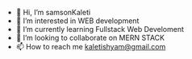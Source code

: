- 👋 Hi, I’m samsonKaleti
- 👀 I’m interested in WEB development 
- 🌱 I’m currently learning Fullstack Web Develoment
- 💞️ I’m looking to collaborate on MERN STACK
- 📫 How to reach me kaletishyam@gmail.com

<!---
samsonKaleti/samsonKaleti is a ✨ special ✨ repository because its `README.md` (this file) appears on your GitHub profile.
You can click the Preview link to take a look at your changes.
--->
